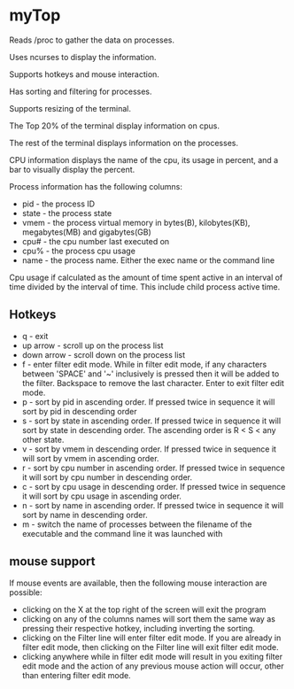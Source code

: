 # myTop

Reads /proc to gather the data on processes.

Uses ncurses to display the information.

Supports hotkeys and mouse interaction.

Has sorting and filtering for processes.

Supports resizing of the terminal.

The Top 20% of the terminal display information on cpus.

The rest of the terminal displays information on the processes.

CPU information displays the name of the cpu, its usage in percent, and a bar to visually display the percent.

Process information has the following columns:
- pid - the process ID
- state - the process state
- vmem - the process virtual memory in bytes(B), kilobytes(KB), megabytes(MB) and gigabytes(GB)
- cpu# - the cpu number last executed on
- cpu% - the process cpu usage
- name - the process name. Either the exec name or the command line

Cpu usage if calculated as the amount of time spent active in an interval of time divided by the interval of time. This include child process active time. 

## Hotkeys
- q - exit
- up arrow - scroll up on the process list
- down arrow - scroll down on the process list
- f - enter filter edit mode. While in filter edit mode, if any characters between 'SPACE' and '~' inclusively is pressed then it will be added to the filter. Backspace to remove the last character. Enter to exit filter edit mode.
- p - sort by pid in ascending order. If pressed twice in sequence it will sort by pid in descending order
- s - sort by state in ascending order. If pressed twice in sequence it will sort by state in descending order. The ascending order is R < S < any other state.
- v - sort by vmem in descending order. If pressed twice in sequence it will sort by vmem in ascending order.
- r - sort by cpu number in ascending order. If pressed twice in sequence it will sort by cpu number in descending order.
- c - sort by cpu usage in descending order. If pressed twice in sequence it will sort by cpu usage in ascending order.
- n - sort by name in ascending order. If pressed twice in sequence it will sort by name in descending order.
- m - switch the name of processes between the filename of the executable and the command line it was launched with

## mouse support
If mouse events are available, then the following mouse interaction are possible:
- clicking on the X at the top right of the screen will exit the program
- clicking on any of the columns names will sort them the same way as pressing their respective hotkey, including inverting the sorting.
- clicking on the Filter line will enter filter edit mode. If you are already in filter edit mode, then clicking on the Filter line will exit filter edit mode.
- clicking anywhere while in filter edit mode will result in you exiting filter edit mode and the action of any previous mouse action will occur, other than entering filter edit mode.    
